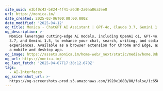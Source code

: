 ```yaml
---
site_uuid: e3bf0c42-b824-4f41-a6d8-2a0aa86a3ee8
url: https://monica.im/
date_created: 2025-03-06T00:00:00.000Z
date_modified: '2025-04-12'
og_title: Monica - ChatGPT AI Assistant | GPT-4o, Claude 3.7, Gemini 1.5
og_description: >-
  Monica leverages cutting-edge AI models, including OpenAI o1, GPT-4o, Claude
  3.7, and Gemini 1.5, to enhance your chat, search, writing, and coding
  experiences. Available as a browser extension for Chrome and Edge, as well as
  a mobile and desktop app.
og_image: https://assets.monica.im/home-web/_next/static/media/home.8dacd426.jpg
og_url: https://monica.im/
og_last_fetch: '2025-04-07T17:38:12.670Z'
tags:
  - AI-Interfaces
og_screenshot_url: >-
  https://og-screenshots-prod.s3.amazonaws.com/1920x1080/80/false/1c65835f0da55e743d4e057dc9a80c103d0ecb64699a4dfe9fc2b3a96559ac5b.jpeg
---
```



























































